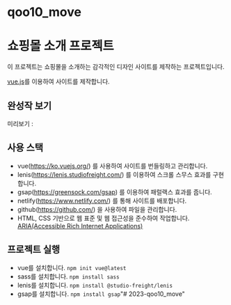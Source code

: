 # qoo10_move

# 쇼핑몰 소개 프로젝트

이 프로젝트는 쇼핑몰을 소개하는 감각적인 디자인 사이트를 제작하는 프로젝트입니다.
 
[vue.js]("깃주소")를 이용하여 사이트를 제작합니다.

## 완성작 보기 
미리보기 : 

## 사용 스택
- vue(https://ko.vuejs.org/) 를 사용하여 사이트를 번들링하고 관리합니다.
- lenis(https://lenis.studiofreight.com/) 를 이용하여 스크롤 스무스 효과를 구현합니다.
- gsap(https://greensock.com/gsap) 를 이용하여 패럴랙스 효과를 줍니다.
- netlify(https://www.netlify.com/) 를 통해 사이트를 배포합니다.
- github(https://github.com/) 을 사용하여 파일을 관리합니다.
- HTML, CSS 기반으로 웹 표준 및 웹 접근성을 준수하여 작업합니다. [ARIA(Accessible Rich Internet Applications)](https://developer.mozilla.org/en-US/docs/Web/Accessibility/ARIA/Roles)

## 프로젝트 실행
- vue를 설치합니다. `npm init vue@latest`
- sass를 설치합니다. `npm install sass`
- lenis를 설치합니다. `npm install @studio-freight/lenis`
- gsap를 설치합니다. `npm install gsap`"# 2023-qoo10_move" 

